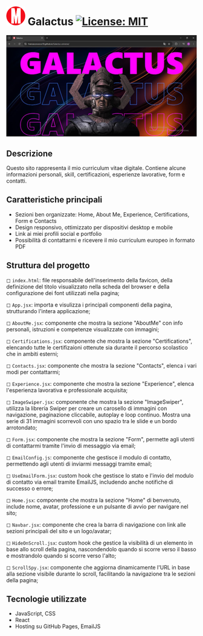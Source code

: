 # <img src="./public/favicon.png" alt="logo del sito" width="50" height="50" /> Galactus [![License: MIT](https://img.shields.io/badge/License-MIT-blue.svg)](LICENSE)

![Anteprima della homepage](HomeGalactus.JPG)

## Descrizione
Questo sito rappresenta il mio curriculum vitae digitale. Contiene alcune informazioni personali, skill, certificazioni, esperienze lavorative, form e contatti. 

## Caratteristiche principali
- Sezioni ben organizzate: Home, About Me, Experience, Certifications, Form e Contacts
- Design responsivo, ottimizzato per dispositivi desktop e mobile
- Link ai miei profili social e portfolio
- Possibilità di contattarmi e ricevere il mio curriculum europeo in formato PDF

## Struttura del progetto
◻ `index.html`: file responsabile dell'inserimento della favicon, della definizione del titolo visualizzato nella scheda del browser e della configurazione dei font utilizzati nella pagina;

◻ `App.jsx`: importa e visulizza i principali componenti della pagina, strutturando l'intera applicazione;

◻ `AboutMe.jsx`: componente che mostra la sezione "AboutMe" con info personali, istruzioni e competenze visualizzate con immagini;

◻ `Certifications.jsx`: componente che mostra la sezione "Certifications", elencando tutte le certifizaioni ottenute sia durante il percorso scolastico che in ambiti esterni;

◻ `Contacts.jsx`: componente che mostra la sezione "Contacts", elenca i vari modi per contattarmi;

◻ `Experience.jsx`: componente che mostra la sezione "Experience", elenca l'esperienza lavorativa e professionale acquisita;

◻ `ImageSwiper.jsx`: componente che mostra la sezione "ImageSwiper", utilizza la libreria Swiper per creare un carosello di immagini con navigazione, paginazione cliccabile, autoplay e loop continuo. Mostra una serie di 31 immagini scorrevoli con uno spazio tra le slide e un bordo arrotondato;

◻ `Form.jsx`: componente che mostra la sezione "Form", permette agli utenti di contattarmi tramite l'invio di messaggio via email;

◻ `EmailConfig.js`: componente che gestisce il modulo di contatto, permettendo agli utenti di inviarmi messaggi tramite email;

◻ `UseEmailForm.jsx`: custom hook che gestisce lo stato e l'invio del modulo di contatto via email tramite EmailJS, includendo anche notifiche di successo o errore;

◻ `Home.jsx`: componente che mostra la sezione "Home" di benvenuto, include nome, avatar, professione e un pulsante di avvio per navigare nel sito;

◻ `Navbar.jsx`: componente che crea la barra di navigazione con link alle sezioni principali del sito e un logo/avatar;

◻ `HideOnScroll.jsx`: custom hook che gestice la visibilità di un elemento in base allo scroll della pagina, nascondendolo quando si scorre verso il basso e mostrandolo quando si scorre verso l'alto;

◻ `ScrollSpy.jsx`: componente che aggiorna dinamicamente l'URL in base alla sezione visibile durante lo scroll, facilitando la navigazione tra le sezioni della pagina;

## Tecnologie utilizzate
- JavaScript, CSS
- React
- Hosting su GitHub Pages, EmailJS
